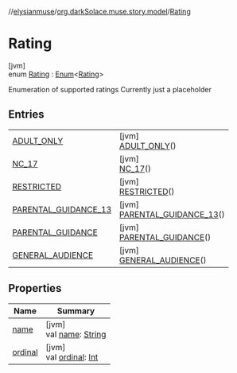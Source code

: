 //[elysianmuse](../../../index.md)/[org.darkSolace.muse.story.model](../index.md)/[Rating](index.md)

# Rating

[jvm]\
enum [Rating](index.md) : [Enum](https://kotlinlang.org/api/latest/jvm/stdlib/kotlin/-enum/index.html)&lt;[Rating](
index.md)&gt;

Enumeration of supported ratings Currently just a placeholder

## Entries

| | |
|---|---|
| [ADULT_ONLY](-a-d-u-l-t_-o-n-l-y/index.md) | [jvm]<br>[ADULT_ONLY](-a-d-u-l-t_-o-n-l-y/index.md)() |
| [NC_17](-n-c_17/index.md) | [jvm]<br>[NC_17](-n-c_17/index.md)() |
| [RESTRICTED](-r-e-s-t-r-i-c-t-e-d/index.md) | [jvm]<br>[RESTRICTED](-r-e-s-t-r-i-c-t-e-d/index.md)() |
| [PARENTAL_GUIDANCE_13](-p-a-r-e-n-t-a-l_-g-u-i-d-a-n-c-e_13/index.md) | [jvm]<br>[PARENTAL_GUIDANCE_13](-p-a-r-e-n-t-a-l_-g-u-i-d-a-n-c-e_13/index.md)() |
| [PARENTAL_GUIDANCE](-p-a-r-e-n-t-a-l_-g-u-i-d-a-n-c-e/index.md) | [jvm]<br>[PARENTAL_GUIDANCE](-p-a-r-e-n-t-a-l_-g-u-i-d-a-n-c-e/index.md)() |
| [GENERAL_AUDIENCE](-g-e-n-e-r-a-l_-a-u-d-i-e-n-c-e/index.md) | [jvm]<br>[GENERAL_AUDIENCE](-g-e-n-e-r-a-l_-a-u-d-i-e-n-c-e/index.md)() |

## Properties

| Name | Summary |
|---|---|
| [name](../../org.darkSolace.muse.user.model/-user-tag/-a-r-t-i-s-t/index.md#-372974862%2FProperties%2F-1216412040) | [jvm]<br>val [name](../../org.darkSolace.muse.user.model/-user-tag/-a-r-t-i-s-t/index.md#-372974862%2FProperties%2F-1216412040): [String](https://kotlinlang.org/api/latest/jvm/stdlib/kotlin/-string/index.html) |
| [ordinal](../../org.darkSolace.muse.user.model/-user-tag/-a-r-t-i-s-t/index.md#-739389684%2FProperties%2F-1216412040) | [jvm]<br>val [ordinal](../../org.darkSolace.muse.user.model/-user-tag/-a-r-t-i-s-t/index.md#-739389684%2FProperties%2F-1216412040): [Int](https://kotlinlang.org/api/latest/jvm/stdlib/kotlin/-int/index.html) |
